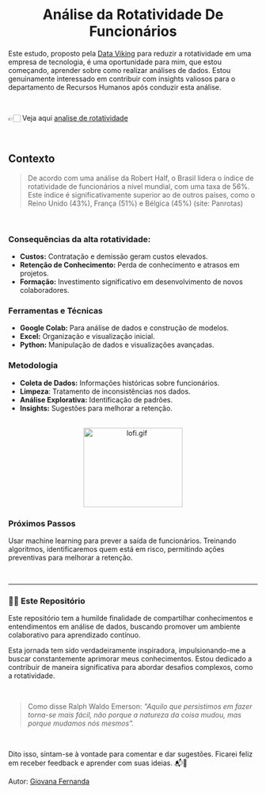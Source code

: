 <div align="center">
  <h1>Análise da Rotatividade De Funcionários</h1>
</div>

  
Este estudo, proposto pela [Data Viking](https://www.linkedin.com/posts/data-viking_1%C2%BA-desafio-de-dados-by-data-viking-activity-7195747152193581056-WPrF?utm_source=share&utm_medium=member_desktop) para reduzir a rotatividade em uma empresa de tecnologia, é uma oportunidade para mim, que estou começando, aprender sobre como realizar análises de dados. Estou genuinamente interessado em contribuir com insights valiosos para o departamento de Recursos Humanos após conduzir esta análise.
 
<br>

👉🏻 Veja aqui [analise de rotatividade](https://github.com/Vannella/AnaliseRotatividade/blob/main/rotatividade2.ipynb)

<br>


## Contexto
> De acordo com uma análise da Robert Half, o Brasil lidera o índice de rotatividade de funcionários a nível mundial, com uma taxa de 56%. Este índice é significativamente superior ao de outros países, como o Reino Unido (43%), França (51%) e Bélgica (45%)​ (site: Panrotas)​​

<br>

### Consequências da alta rotatividade:

* **Custos:** Contratação e demissão geram custos elevados.<br>
* **Retenção de Conhecimento:** Perda de conhecimento e atrasos em projetos.<br>
* **Formação:** Investimento significativo em desenvolvimento de novos colaboradores.

### Ferramentas e Técnicas
* **Google Colab:** Para análise de dados e construção de modelos.
* **Excel:** Organização e visualização inicial.
* **Python:** Manipulação de dados e visualizações avançadas.

### Metodologia
* **Coleta de Dados:** Informações históricas sobre funcionários.
* **Limpeza**: Tratamento de inconsistências nos dados.
* **Análise Explorativa:** Identificação de padrões.
* **Insights:** Sugestões para melhorar a retenção.

<br>

<div align="center">
  <img src="https://media1.tenor.com/m/NqICjiecSfkAAAAd/leaving-job-i-think-you-should-leave-with-tim-robinson.gif" alt="lofi.gif"  width="200" height="160">
</div>

### Próximos Passos
Usar machine learning para prever a saída de funcionários. Treinando algoritmos, identificaremos quem está em risco, permitindo ações preventivas para melhorar a retenção.

<br>

 ---

### 👍🏻 Este Repositório <br>

Este repositório tem a humilde finalidade de compartilhar conhecimentos e entendimentos em análise de dados, buscando promover um ambiente colaborativo para aprendizado contínuo.<br>


Esta jornada tem sido verdadeiramente inspiradora, impulsionando-me a buscar constantemente aprimorar meus conhecimentos. Estou dedicado a contribuir de maneira significativa para abordar desafios complexos, como a rotatividade.

<br>

> Como disse Ralph Waldo Emerson: *"Aquilo que persistimos em fazer torna-se mais fácil, não porque a natureza da coisa mudou, mas porque mudamos nós mesmos".*

<br>

Dito isso, sintam-se à vontade para comentar e dar sugestões. Ficarei feliz em receber feedback e aprender com suas ideias. 📬📧

Autor: [Giovana Fernanda](https://github.com/Vannella)
   
